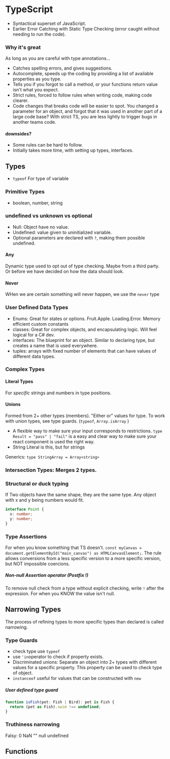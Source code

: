 # TypeScript

- Syntactical superset of JavaScript.
- Earlier Error Catching with Static Type Checking (error caught without needing to run the code).

### Why it's great

As long as you are careful with type annotations...

- Catches spelling errors, and gives suggestions.
- Autocomplete, speeds up the coding by providing a list of available properties as you type.
- Tells you if you forgot to call a method, or your functions return value isn't what you expect.
- Strict rules, forced to follow rules when writing code, making code clearer.
- Code changes that breaks code will be easier to spot. You changed a parameter for an object, and forgot that it was used in another part of a large code base? With strict TS, you are less lightly to trigger bugs in another teams code.

#### downsides?

- Some rules can be hard to follow.
- Initially takes more time, with setting up types, interfaces.

## Types

- `typeof` For type of variable

### Primitive Types

- boolean, number, string

### undefined vs unknown vs optional

- Null: Object have no value.
- Undefined: value given to uninitialized variable.
- Optional parameters are declared with `?`, making them possible undefined.

#### Any

Dynamic type used to opt out of type checking. Maybe from a third party. Or before we have decided on how the data should look.

#### Never

WHen we are certain something will never happen, we use the `never` type

### User Defined Data Types

- Enums: Great for states or options. Fruit.Apple. Loading.Error. Memory efficient custom constants
- classes: Great for complex objects, and encapsulating logic. Will feel logical for a C# dev.
- interfaces: The blueprint for an object. Similar to declaring type, but creates a name that is used everywhere.
- tuples: arrays with fixed number of elements that can have values of different data types.

### Complex Types

#### Literal Types

For _specific_ strings and numbers in type positions.

#### Unions

Formed from 2+ other types (members). "Either or" values for type. To work with union types, see type guards. (`typeof`, `Array.isArray` )

- A flexible way to make sure your input corresponds to restrictions. `type Result = "pass" | "fail"` is a easy and clear way to make sure your react component is used the right way.
- String Literal is this, but for strings

Generics:
`type StringArray = Array<string>`

### Intersection Types: Merges 2 types.

### Structural or duck typing

If Two objects have the same shape, they are the same type. Any object with x and y being numbers would fit.

```typescript
interface Point {
  x: number;
  y: number;
}
```

### Type Assertions

For when you know something that TS doesn't. `const myCanvas = document.getElementById("main_canvas") as HTMLCanvasElement;`. The rule allows conversions from a less specific version to a more specific version, but NOT impossible coercions.

##### Non-null Assertion operator (Postfix !)

To remove null check from a type without explicit checking, write `!` after the expression. For when you KNOW the value isn't null.

## Narrowing Types

The process of refining types to more specific types than declared is called narrowing.

### Type Guards

- check type use `typeof`
- use `'in`operator to check if property exists.
- Discriminated unions: Separate an object into 2+ types with different values for a specific property. This property can be used to check type of object.
- `instanceof` useful for values that can be constructed with `new`

##### User defined type guard

```typescript
function isFish(pet: Fish | Bird): pet is Fish {
  return (pet as Fish).swim !== undefined;
}
```

### Truthiness narrowing

Falsy: 0
NaN
""
null
undefined

## Functions
